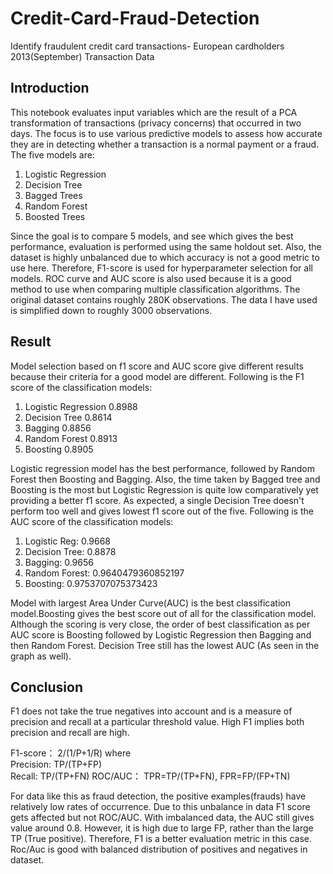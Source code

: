 # Credit-Card-Fraud-Detection
Identify fraudulent credit card transactions- European cardholders 2013(September) Transaction Data

## Introduction
This notebook evaluates input variables which are the result of a PCA transformation of transactions (privacy concerns) that occurred in two days. The focus is to use various predictive models to assess how accurate they are in detecting whether a transaction is a normal payment or a fraud. 
The five models are:
1. Logistic Regression
2. Decision Tree
3. Bagged Trees
4. Random Forest
5. Boosted Trees

Since the goal is to compare 5 models, and see which gives the best performance, evaluation is performed using the same holdout set.
Also, the dataset is highly unbalanced due to which accuracy is not a good metric to use here. Therefore, F1-score is used for hyperparameter selection for all models. ROC curve and AUC score is also used because it is a good method to use when comparing multiple classification algorithms. 
The original dataset contains roughly 280K observations. The data I have used is simplified down to roughly 3000 observations.

## Result
Model selection based on f1 score and AUC score give different results because their criteria for a good model are different.
Following is the F1 score of the classification models:
1. Logistic Regression 	  0.8988
2. Decision Tree       	  0.8614
3. Bagging             	  0.8856
4. Random Forest       	  0.8913
5. Boosting             	0.8905

Logistic regression model has the best performance, followed by Random Forest then Boosting and Bagging. Also, the time taken by Bagged tree and Boosting is the most but Logistic Regression is quite low comparatively yet providing a better f1 score. As expected, a single Decision Tree doesn't perform too well and gives lowest f1 score out of the five.
Following is the AUC score of the classification models:
1. Logistic Reg: 	   0.9668
2. Decision Tree:	   0.8878
3. Bagging:       	 0.9656
4. Random Forest: 	 0.9640479360852197
5. Boosting:      	 0.9753707075373423

Model with largest Area Under Curve(AUC) is the best classification model.Boosting gives the best score out of all for the classification model. Although the scoring is very close, the order of best classification as per AUC score is Boosting followed by Logistic Regression then Bagging and then Random Forest. Decision Tree still has the lowest AUC (As seen in the graph as well).

## Conclusion
F1 does not take the true negatives into account and is a measure of precision and recall at a particular threshold value. High F1 implies both precision and recall are high.

F1-score： 2/(1/P+1/R) where  
Precision: TP/(TP+FP)  
Recall: TP/(TP+FN)
ROC/AUC： TPR=TP/(TP+FN), FPR=FP/(FP+TN)

For data like this as fraud detection, the positive examples(frauds) have relatively low rates of occurrence.
Due to this unbalance in data F1 score gets affected but not ROC/AUC. With imbalanced data, the AUC still gives value around 0.8. However, it is high due to large FP, rather than the large TP (True positive).
Therefore, F1 is a better evaluation metric in this case.
Roc/Auc is good with balanced distribution of positives and negatives in dataset.

